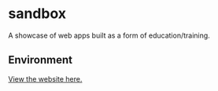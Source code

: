 # sandbox

A showcase of web apps built as a form of education/training.

## Environment

[View the website here.](https://cleberg.io/sandbox/)
